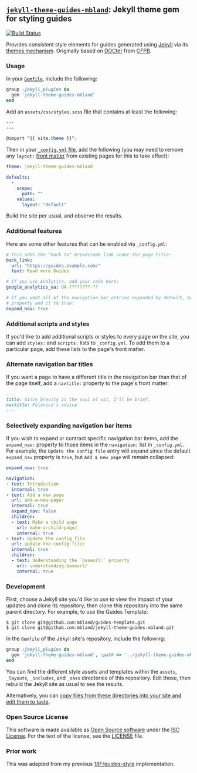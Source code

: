 ## [`jekyll-theme-guides-mbland`](https://rubygems.org/gems/jekyll-theme-guides-mbland): Jekyll theme gem for styling guides

[![Build Status](https://travis-ci.org/mbland/jekyll-theme-guides-mbland.svg?branch=master)](https://travis-ci.org/mbland/jekyll-theme-guides-mbland)

Provides consistent style elements for guides generated using [Jekyll][] via its
[themes mechanism][themes]. Originally based on [DOCter][] from [CFPB][].

[Jekyll]: https://jekyllrb.com/
[themes]: https://jekyllrb.com/docs/themes/
[DOCter]: https://github.com/cfpb/docter/
[CFPB]:   https://cfpb.github.io/

### Usage

In your [`Gemfile`][gemfile], include the following:

[gemfile]: http://bundler.io/gemfile.html

```ruby
group :jekyll_plugins do
  gem 'jekyll-theme-guides-mbland'
end
```

Add an `assets/css/styles.scss` file that contains at least the following:

```scss
---
---

@import "{{ site.theme }}";
```

Then in your [`_config.yml` file](https://jekyllrb.com/docs/configuration/),
add the following (you may need to remove any `layout:`
[front matter](https://jekyllrb.com/docs/frontmatter/) from existing pages for
this to take effect):

```yaml
theme: jekyll-theme-guides-mbland

defaults:
  -
    scope:
      path: ""
    values:
      layout: "default"
```

Build the site per usual, and observe the results.

### Additional features

Here are some other features that can be enabled via `_config.yml`:

```yaml
# This adds the "back to" breadcrumb link under the page title:
back_link:
  url: "https://guides.example.com/"
  text: Read more Guides

# If you use Analytics, add your code here:
google_analytics_ua: UA-????????-??

# If you want all of the navigation bar entries expanded by default, add this
# property and it to true:
expand_nav: true
```

### Additional scripts and styles

If you'd like to add additional scripts or styles to every page on the site,
you can add `styles:` and `scripts:` lists to `_config.yml`. To add them to a
particular page, add these lists to the page's front matter.

### Alternate navigation bar titles

If you want a page to have a different title in the navigation bar than that
of the page itself, add a `navtitle:` property to the page's front matter:

```md
---
title: Since brevity is the soul of wit, I'll be brief.
navtitle: Polonius's advice
---
```

### Selectively expanding navigation bar items

If you wish to expand or contract specific navigation bar items, add the
`expand_nav:` property to those items in the `navigation:` list in
`_config.yml`. For example, the `Update the config file` entry will expand
since the default `expand_nav` property is `true`, but `Add a new page` will
remain collapsed:

```yaml
expand_nav: true

navigation:
- text: Introduction
  internal: true
- text: Add a new page
  url: add-a-new-page/
  internal: true
  expand_nav: false
  children:
  - text: Make a child page
    url: make-a-child-page/
    internal: true
- text: Update the config file
  url: update-the-config-file/
  internal: true
  children:
  - text: Understanding the `baseurl:` property
    url: understanding-baseurl/
    internal: true
```

### Development

First, choose a Jekyll site you'd like to use to view the impact of your
updates and clone its repository; then clone this repository into the same
parent directory. For example, to use the Guides Template:

```shell
$ git clone git@github.com:mbland/guides-template.git
$ git clone git@github.com:mbland/jekyll-theme-guides-mbland.git
```

In the `Gemfile` of the Jekyll site's repository, include the following:

```ruby
group :jekyll_plugins do
  gem 'jekyll-theme-guides-mbland', :path => '../jekyll-theme-guides-mbland'
end
```

You can find the different style assets and templates within the `assets`,
`_layouts`, `_includes`, and `_sass` directories of this repository. Edit those,
then rebuild the Jekyll site as usual to see the results.

Alternatively, you can [copy files from these directories into your site and
edit them to taste][edit].

[edit]: https://jekyllrb.com/docs/themes/#overriding-theme-defaults

### Open Source License

This software is made available as [Open Source software][oss-def] under the
[ISC License][].  For the text of the license, see the [LICENSE](LICENSE.md)
file.

[oss-def]:     https://opensource.org/osd-annotated
[isc license]: https://www.isc.org/downloads/software-support-policy/isc-license/

### Prior work

This was adapted from my previous [18F/guides-style][style-old] implementation.

[style-old]: https://github.com/18F/guides-style
